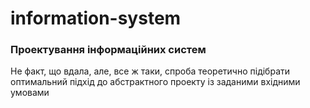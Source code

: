 # information-system
### Проектування інформаційних систем
Не факт, що вдала, але, все ж таки, спроба теоретично підібрати оптимальний підхід до абстрактного проекту із заданими вхідними умовами
